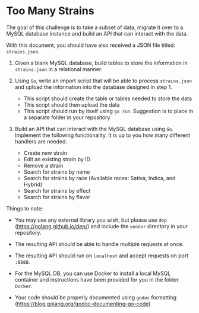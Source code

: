# Too Many Strains

The goal of this challenge is to take a subset of data, migrate it over to a MySQL database instance and build an API that can interact with the data.

With this document, you should have also received a JSON file titled: `strains.json`.

1. Given a blank MySQL database, build tables to store the information in `strains.json` in a relational manner.

2. Using `Go`, write an import script that will be able to process `strains.json` and upload the information into the database designed in step 1.

    - This script should create the table or tables needed to store the data
    - This script should then upload the data
    - This script should run by itself using `go run`. Suggestion is to place in a separate folder in your repository

3. Build an API that can interact with the MySQL database using `Go`. Implement the following functionality. It is up to you how many different handlers are needed.
    - Create new strain
    - Edit an existing strain by ID
    - Remove a strain
    - Search for strains by name 
    - Search for strains by race (Available races: Sativa, Indica, and Hybrid)
    - Search for strains by effect
    - Search for strains by flavor


Things to note:
- You may use any external library you wish, but please use `dep` (https://golang.github.io/dep/) and include the `vendor` directory in your repository.

- The resulting API should be able to handle multiple requests at once.

- The resulting API should run on `localhost` and accept requests on port `:8888`.

- For the MySQL DB, you can use Docker to install a local MySQL container and instructions have been provided for you in the folder `Docker`.

- Your code should be properly documented using `godoc` formatting (https://blog.golang.org/godoc-documenting-go-code)
